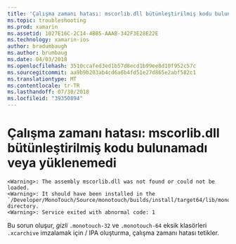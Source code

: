 ```yaml
---
title: 'Çalışma zamanı hatası: mscorlib.dll bütünleştirilmiş kodu bulunamadı veya yüklenemedi'
ms.topic: troubleshooting
ms.prod: xamarin
ms.assetid: 1027E16C-2C14-4BB5-AAAB-342F3E28E22E
ms.technology: xamarin-ios
author: bradumbaugh
ms.author: brumbaug
ms.date: 04/03/2018
ms.openlocfilehash: 3510ccafed3ed1b57d8ecd1b99ee8d10f952c57c
ms.sourcegitcommit: aa9b9b203ab4cd6a6b4fd51e27d865e2abf582c1
ms.translationtype: MT
ms.contentlocale: tr-TR
ms.lasthandoff: 07/30/2018
ms.locfileid: "39350894"
---
```

# <a name="runtime-error-the-assembly-mscorlibdll-was-not-found-or-could-not-be-loaded"></a>Çalışma zamanı hatası: mscorlib.dll bütünleştirilmiş kodu bulunamadı veya yüklenemedi

```
<Warning>: The assembly mscorlib.dll was not found or could not be loaded.
<Warning>: It should have been installed in the `/Developer/MonoTouch/Source/monotouch/builds/install/target64/lib/mono/2.0/mscorlib.dll' directory.
<Warning>: Service exited with abnormal code: 1
```

Bu sorun oluşur, *gizli* `.monotouch-32` ve `.monotouch-64` eksik klasörleri `.xcarchive` imzalamak için / IPA oluşturma, çalışma zamanı hatası tetikler.

